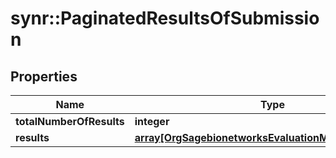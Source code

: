 # synr::PaginatedResultsOfSubmission


## Properties
Name | Type | Description | Notes
------------ | ------------- | ------------- | -------------
**totalNumberOfResults** | **integer** |  | [optional] 
**results** | [**array[OrgSagebionetworksEvaluationModelSubmission]**](org.sagebionetworks.evaluation.model.Submission.md) |  | [optional] 



